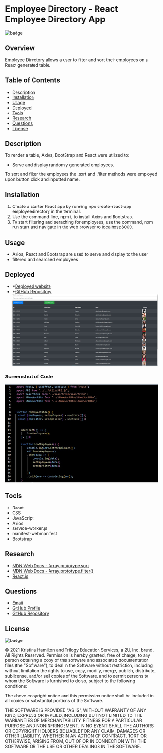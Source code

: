 # Employee Directory - React Employee Directory App

![badge](https://img.shields.io/badge/License-mit-blue)

## Overview

Employee Directory allows a user to filter and sort their employees on a React generated table.

## Table of Contents

- [Description](#description)
- [Installation](#installation)
- [Usage](#usage)
- [Deployed](#deployed)
- [Tools](#tools)
- [Research](#research)
- [Questions](#questions)
- [License](#license)

## Description

To render a table, Axios, BootStrap and React were utilized to:

- Serve and display randomly generated employees.

To sort and filter the employees the .sort and .filter methods were employed upon button click and inputted name.

## Installation

1. Create a starter React app by running npx create-react-app employeedirectory in the terminal.
2. Use the command-line, npm i, to install Axios and Bootstrap.
3. To start filtering and seraching for employees, use the command, npm run start and navigate in the web browser to localhost:3000.

## Usage

- Axios, React and Bootsrap are used to serve and display to the user
- filtered and searched employees

## Deployed

- \*[Deployed website](https://kay0s.github.io/EmployeeDirectory/)
- \*[GitHub Repository](https://github.com/Kay0s/EmployeeDirectory) ![Screenshot of Employee Directory App](./employeeDirectory.jpg)

### Screenshot of Code

![Screenshot of Files Cached](./codeScreenshot.jpg)

## Tools

- React
- CSS
- JavaScript
- Axios
- service-worker.js
- manifest-webmanifest
- Bootstrap

## Research

- [MDN Web Docs - Array.prototype.sort](https://developer.mozilla.org/en-US/docs/Web/JavaScript/Reference/Global_Objects/Array/sort)
- [MDN Web Docs - Array.prototype.filter()](https://developer.mozilla.org/en-US/docs/Web/JavaScript/Reference/Global_Objects/Array/filter)
- [React.js](https://reactjs.org/)

## Questions

- [Email](hamilton.kristina@gmail.com)
- [GitHub Profile](https://github.com/Kay0s)
- [GitHub Repository](https://github.com/Kay0s/EmployeeDirectory)

## License

![badge](https://img.shields.io/badge/License-mit-blue)

© 2021 Kristina Hamilton and Trilogy Education Services, a 2U, Inc. brand. All Rights Reserved. Permission is hereby
granted, free of charge, to any person obtaining a copy of this software and associated documentation files (the
"Software"), to deal in the Software without restriction, including without limitation the rights to use, copy, modify,
merge, publish, distribute, sublicense, and/or sell copies of the Software, and to permit persons to whom the Software
is furnished to do so, subject to the following conditions:

The above copyright notice and this permission notice shall be included in all copies or substantial portions of the
Software.

THE SOFTWARE IS PROVIDED "AS IS", WITHOUT WARRANTY OF ANY KIND, EXPRESS OR IMPLIED, INCLUDING BUT NOT LIMITED TO THE
WARRANTIES OF MERCHANTABILITY, FITNESS FOR A PARTICULAR PURPOSE AND NONINFRINGEMENT. IN NO EVENT SHALL THE AUTHORS OR
COPYRIGHT HOLDERS BE LIABLE FOR ANY CLAIM, DAMAGES OR OTHER LIABILITY, WHETHER IN AN ACTION OF CONTRACT, TORT OR
OTHERWISE, ARISING FROM, OUT OF OR IN CONNECTION WITH THE SOFTWARE OR THE USE OR OTHER DEALINGS IN THE SOFTWARE.
